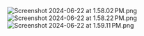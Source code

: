 ![Screenshot 2024-06-22 at 1.58.02 PM.png](screenShots%2FScreenshot%202024-06-22%20at%201.58.02%E2%80%AFPM.png)![Screenshot 2024-06-22 at 1.58.22 PM.png](screenShots%2FScreenshot%202024-06-22%20at%201.58.22%E2%80%AFPM.png)![Screenshot 2024-06-22 at 1.59.11 PM.png](screenShots%2FScreenshot%202024-06-22%20at%201.59.11%E2%80%AFPM.png)